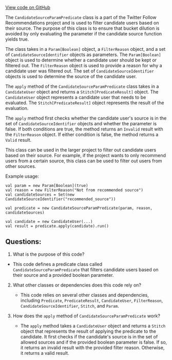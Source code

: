 [View code on GitHub](https://github.com/misbahsy/the-algorithm/follow-recommendations-service/common/src/main/scala/com/twitter/follow_recommendations/common/predicates/CandidateSourceParamPredicate.scala)

The `CandidateSourceParamPredicate` class is a part of the Twitter Follow Recommendations project and is used to filter candidate users based on their source. The purpose of this class is to ensure that bucket dilution is avoided by only evaluating the parameter if the candidate source function yields true. 

The class takes in a `Param[Boolean]` object, a `FilterReason` object, and a set of `CandidateSourceIdentifier` objects as parameters. The `Param[Boolean]` object is used to determine whether a candidate user should be kept or filtered out. The `FilterReason` object is used to provide a reason for why a candidate user was filtered out. The set of `CandidateSourceIdentifier` objects is used to determine the source of the candidate user.

The `apply` method of the `CandidateSourceParamPredicate` class takes in a `CandidateUser` object and returns a `Stitch[PredicateResult]` object. The `CandidateUser` object represents a candidate user that needs to be evaluated. The `Stitch[PredicateResult]` object represents the result of the evaluation.

The `apply` method first checks whether the candidate user's source is in the set of `CandidateSourceIdentifier` objects and whether the parameter is false. If both conditions are true, the method returns an `Invalid` result with the `FilterReason` object. If either condition is false, the method returns a `Valid` result.

This class can be used in the larger project to filter out candidate users based on their source. For example, if the project wants to only recommend users from a certain source, this class can be used to filter out users from other sources. 

Example usage:

```
val param = new Param[Boolean](true)
val reason = new FilterReason("Not from recommended source")
val candidateSources = Set(new CandidateSourceIdentifier("recommended_source"))

val predicate = new CandidateSourceParamPredicate(param, reason, candidateSources)

val candidate = new CandidateUser(...)
val result = predicate.apply(candidate).run()
```
## Questions: 
 1. What is the purpose of this code?
   - This code defines a predicate class called `CandidateSourceParamPredicate` that filters candidate users based on their source and a provided boolean parameter.

2. What other classes or dependencies does this code rely on?
   - This code relies on several other classes and dependencies, including `Predicate`, `PredicateResult`, `CandidateUser`, `FilterReason`, `CandidateSourceIdentifier`, `Stitch`, and `Param`.

3. How does the `apply` method of `CandidateSourceParamPredicate` work?
   - The `apply` method takes a `CandidateUser` object and returns a `Stitch` object that represents the result of applying the predicate to the candidate. It first checks if the candidate's source is in the set of allowed sources and if the provided boolean parameter is false. If so, it returns an invalid result with the provided filter reason. Otherwise, it returns a valid result.